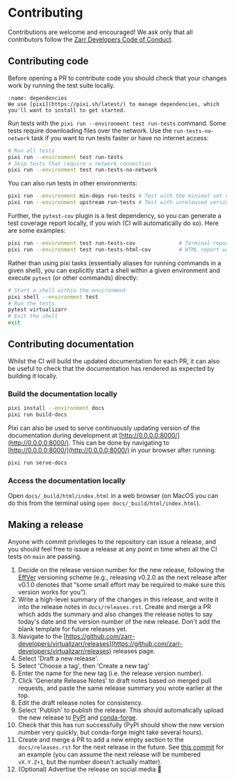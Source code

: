 # Contributing

Contributions are welcome and encouraged! We ask only that all contributors follow the [Zarr Developers Code of Conduct](https://github.com/zarr-developers/.github/blob/main/CODE_OF_CONDUCT.md).

## Contributing code

Before opening a PR to contribute code you should check that your changes work by running the test suite locally.

```{important}
:name: dependencies
We use [pixi](https://pixi.sh/latest/) to manage dependencies, which you'll want to install to get started.
```

Run tests with the `pixi run --environment test run-tests` command. Some tests require downloading files over the network.
Use the `run-tests-no-network` task if you want to run tests faster or have no internet access:

```bash
# Run all tests
pixi run --environment test run-tests
# Skip tests that require a network connection
pixi run --environment test run-tests-no-network
```

You can also run tests in other environments:

```bash
pixi run --environment min-deps run-tests # Test with the minimal set of dependencies installed
pixi run --environment upstream run-tests # Test with unreleased versions of upstream libraries

```

Further, the `pytest-cov` plugin is a test dependency, so you can generate a test
coverage report locally, if you wish (CI will automatically do so).  Here are some
examples:

```bash
pixi run --environment test run-tests-cov              # Terminal report showing missing coverage
pixi run --environment test run-tests-html-cov         # HTML report written to htmlcov/index.html
```

Rather than using pixi tasks (essentially aliases for running commands in a given shell), you can explicitly start
a shell within a given environment and execute `pytest` (or other commands) directly:

```bash
# Start a shell within the environment
pixi shell --environment test
# Run the tests
pytest virtualizarr
# Exit the shell
exit
```


## Contributing documentation

Whilst the CI will build the updated documentation for each PR, it can also be useful to check that the documentation has rendered as expected by building it locally.

### Build the documentation locally

```bash
pixi install --environment docs
pixi run build-docs
```
Pixi can also be used to serve continuously updating version of the documentation during development at [http://0.0.0.0:8000/](http://0.0.0.0:8000/).
This can be done by navigating to [http://0.0.0.0:8000/](http://0.0.0.0:8000/) in your browser after running:

```bash
pixi run serve-docs
```

### Access the documentation locally

Open `docs/_build/html/index.html` in a web browser (on MacOS you can do this from the terminal using `open docs/_build/html/index.html`).

## Making a release

Anyone with commit privileges to the repository can issue a release, and you should feel free to issue a release at any point in time when all the CI tests on `main` are passing.

1. Decide on the release version number for the new release, following the [EffVer](https://jacobtomlinson.dev/effver/) versioning scheme (e.g., releasing v0.2.0 as the next release after v0.1.0 denotes that “some small effort may be required to make sure this version works for you”).
2. Write a high-level summary of the changes in this release, and write it into the release notes in `docs/releases.rst`. Create and merge a PR which adds the summary and also changes the release notes to say today's date and the version number of the new release. Don't add the blank template for future releases yet.
3. Navigate to the [https://github.com/zarr-developers/virtualizarr/releases](https://github.com/zarr-developers/virtualizarr/releases) releases page.
4. Select 'Draft a new release'.
5. Select 'Choose a tag', then 'Create a new tag'
6. Enter the name for the new tag (i.e. the release version number).
7. Click 'Generate Release Notes' to draft notes based on merged pull requests, and paste the same release summary you wrote earlier at the top.
8. Edit the draft release notes for consistency.
9. Select 'Publish' to publish the release. This should automatically upload the new release to [PyPI](https://pypi.org/project/virtualizarr/) and [conda-forge](https://anaconda.org/conda-forge/virtualizarr).
10. Check that this has run successfully (PyPI should show the new version number very quickly, but conda-forge might take several hours).
11. Create and merge a PR to add a new empty section to the `docs/releases.rst` for the next release in the future. See [this commit](https://github.com/zarr-developers/VirtualiZarr/commit/e3912f08e22f2e3230af6eb1a2aacb5728822fa1) for an example (you can assume the next release will be numbered `vX.Y.Z+1`, but the number doesn't actually matter).
12. (Optional) Advertise the release on social media 📣
